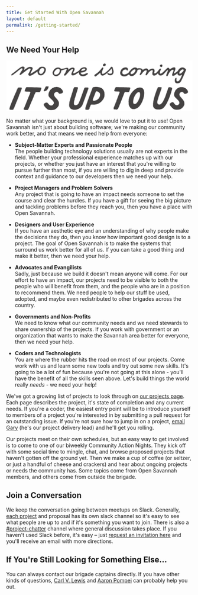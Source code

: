 ```yaml
---
title: Get Started With Open Savannah
layout: default
permalink: /getting-started/
---
```


## We Need Your Help

![fit](/uploads/no-one-is-coming-transparent.png)

No matter what your background is, we would love to put it to use! Open Savannah isn't just about building software; we're making our community work better, and that means we need help from everyone:

* **Subject-Matter Experts and Passionate People**<br>The people building technology solutions usually are not experts in the field. Whether your professional experience matches up with our projects, or whether you just have an interest that you're willing to pursue further than most, if you are willing to dig in deep and provide context and guidance to our developers then we need your help.

* **Project Managers and Problem Solvers**<br>Any project that is going to have an impact needs someone to set the course and clear the hurdles. If you have a gift for seeing the big picture and tackling problems before they reach you, then you have a place with Open Savannah.

* **Designers and User Experience**<br>If you have an aesthetic eye and an understanding of why people make the decisions they do, then you know how important good design is to a project. The goal of Open Savannah is to make the systems that surround us work better for all of us. If you can take a good thing and make it better, then we need your help.

* **Advocates and Evangilists**<br>Sadly, just because we build it doesn't mean anyone will come. For our effort to have an impact, our projects need to be visible to both the people who will benefit from them, and the people who are in a position to recommend them. We need people to help our stuff be used, adopted, and maybe even redistributed to other brigades across the country.

* **Governments and Non-Profits**<br>We need to know what our community needs and we need stewards to share ownership of the projects. If you work with government or an organization that wants to make the Savannah area better for everyone, then we need your help.

* **Coders and Technologists**<br>You are where the rubber hits the road on most of our projects. Come work with us and learn some new tools and try out some new skills. It's going to be a lot of fun because you're not going at this alone - you'll have the benefit of all the skills seen above. Let's build things the world really *needs* - we need your help!

We've got a growing list of projects to look through on [our projects page](https://opensavannah.org/project-list). Each page describes the project, it's state of completion and any current needs. If you're a coder, the easiest entry point will be to introduce yourself to members of a project you're interested in by submitting a pull request for an outstanding issue. If you're not sure how to jump in on a project, [email Gary](mailto:gary@opensavannah.org?subject=I'm%20looking%20for%20an%Open%20Savannah%20project) (he's our project delivery lead) and he'll get you rolling.

Our projects meet on their own schedules, but an easy way to get involved is to come to one of our biweekly Community Action Nights. They kick off with some social time to mingle, chat, and browse proposed projects that haven't gotten off the ground yet. Then we make a cup of coffee (or seltzer, or just a handful of cheese and crackers) and hear about ongoing projects or needs the community has. Some topics come from Open Savannah members, and others come from outside the brigade.

## Join a Conversation

We keep the conversation going between meetups on Slack. Generally, [each project](https://opensavannah.org/project-list) and proposal has its own slack channel so it's easy to see what people are up to and if it's something you want to join. There is also a [#project-chatter](http://slack.opensavannah.org) channel where general discussion takes place. If you haven't used Slack before, it's easy – just [request an invitation here](http://slack.opensavannah.org) and you'll receive an email with more directions.

## If You're Still Looking for Something Else…

You can always contact our brigade captains directly. If you have other kinds of questions, [Carl V. Lewis](mailto:carl@opensavannah.org?subject=Getting%20Started%20with%20Open%20Savannah) and [Aaron Pompei](mailto:aaron@opensavannah.org?subject=Getting%20Started%20with%20Open%20Savannah) can probably help you out.